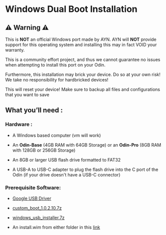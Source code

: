 # Windows Dual Boot Installation

## ⚠️ Warning ⚠️
This is **NOT** an official Windows port made by AYN. AYN will **NOT** provide support for this operating system and installing this may in fact VOID your warranty.

This is a community effort project, and thus we cannot guarantee no issues when attempting to install this port on your Odin.

Furthermore, this installation may brick your device. Do so at your own risk! We take no responsibility for hardbricked devices!

This will reset your device! Make sure to backup all files and configurations that you want to save

## What you’ll need :

### Hardware :

- A Windows based computer (vm will work)

- An **Odin-Base** (4GB RAM with 64GB Storage) or an **Odin-Pro** (8GB RAM with 128GB or 256GB Storage)

- An 8GB or larger USB flash drive formatted to FAT32

- A USB-A to USB-C adapter to plug the flash drive into the C port of the Odin (if your drive doesn't have a USB-C connector)

### Prerequisite Software:

- [Google USB Driver](https://www.xda-developers.com/install-adb-windows-macos-linux/)

- [custom_boot_1.0.2.10.7z](http://download.project-valhalla.com/custom_boot/custom_boot_1.0.2.10.7z)

- [windows_usb_installer.7z](http://download.project-valhalla.com/custom_boot/windows_usb_installer.7z)

- An install.wim from either folder in this [link](http://download.project-valhalla.com/windows_release/)
